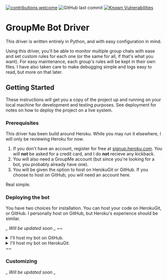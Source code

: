 [![contributions welcome](https://img.shields.io/badge/contributions-welcome-brightgreen.svg?style=flat-square)](https://github.com/paulpfeister/GroupMe-BotDriver/issues) ![GitHub last commit](https://img.shields.io/github/last-commit/paulpfeister/groupme-botdriver.svg?style=flat-square) [![Known Vulnerabilities](https://snyk.io/test/github/paulpfeister/GroupMe-BotDriver/badge.svg?style=flat-square&targetFile=requirements.txt)](https://snyk.io/test/github/paulpfeister/GroupMe-BotDriver?targetFile=requirements.txt)

# GroupMe Bot Driver
This driver is written entirely in Python, and with easy configuration in mind.

Using this driver, you'll be able to monitor multiple group chats with ease and set custom rules for each one (or the same for all, if that's what you want). For easy maintenance, each group's rules will be kept in their own files. I have also taken care to make debugging simple and logs easy to read, but more on that later.

## Getting Started

These instructions will get you a copy of the project up and running on your local machine for development and testing purposes. See deployment for notes on how to deploy the project on a live system.

### Prerequisites

This driver has been build around Heroku. While you may run it elsewhere, I will only be reviewing Heroku for now.

1. If you don't have an account, register for free at [signup.heroku.com](https://signup.heroku.com/). You will **not** be asked for a credit card, and I do **not** recieve any kickback.
2. You will also need a GroupMe account (but since you're looking for a bot, you probably already have one).
3. You will be given the option to host on HerokuGit or GitHub. If you choose to host on GitHub, you will need an account here.

Real simple.

### Deploying the bot

You have two choices for installation. You can host your code on HerokuGit, or GitHub. I personally host on GitHub, but Heroku's experience should be similar.

*_ Will be updated soon _*
~~<details><summary>I'll host my bot on GitHub.</summary><p>
*_ Coming soon _*
</p></details>
<details><summary>I'll host my bot on HerokuGit.</summary><p>
*_ Coming soon _*
</p></details>~~

### Customizing

*_ Will be updated soon _*

